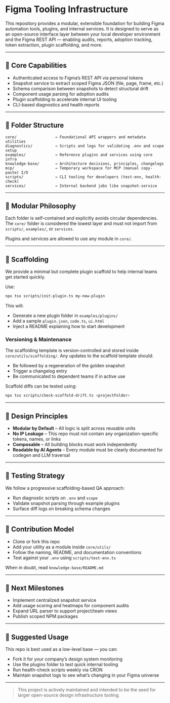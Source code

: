 # Figma Tooling Infrastructure

This repository provides a modular, extensible foundation for building Figma automation tools, plugins, and internal services. It is designed to serve as an open-source interface layer between your local developer environment and the Figma REST API — enabling audits, reports, adoption tracking, token extraction, plugin scaffolding, and more.

---

## 🔧 Core Capabilities

- Authenticated access to Figma’s REST API via personal tokens
- Snapshot service to extract scoped Figma JSON (file, page, frame, etc.)
- Schema comparison between snapshots to detect structural drift
- Component usage parsing for adoption audits
- Plugin scaffolding to accelerate internal UI tooling
- CLI-based diagnostics and health reports

---

## 📁 Folder Structure

```plaintext
core/                 → Foundational API wrappers and metadata utilities
diagnostics/          → Scripts and logs for validating .env and scope setup
examples/             → Reference plugins and services using core infra
knowledge-base/       → Architecture decisions, principles, changelogs
mcp/                  → Temporary workspace for MCP (manual copy-paste) I/O
scripts/              → CLI tooling for developers (test-env, health-check)
services/             → Internal backend jobs like snapshot-service
```

---

## 🧱 Modular Philosophy

Each folder is self-contained and explicitly avoids circular dependencies. The `core/` folder is considered the lowest layer and must not import from `scripts/`, `examples/`, or `services`.

Plugins and services are allowed to use any module in `core/`.

---

## 🚀 Scaffolding

We provide a minimal but complete plugin scaffold to help internal teams get started quickly.

Use:

```bash
npx tsx scripts/init-plugin.ts my-new-plugin
```

This will:

- Generate a new plugin folder in `examples/plugins/`
- Add a sample `plugin.json`, `code.ts`, `ui.html`
- Inject a README explaining how to start development

### Versioning & Maintenance

The scaffolding template is version-controlled and stored inside `core/utils/scaffolding/`. Any updates to the scaffold template should:

- Be followed by a regeneration of the golden snapshot
- Trigger a changelog entry
- Be communicated to dependent teams if in active use

Scaffold diffs can be tested using:

```bash
npx tsx scripts/check-scaffold-drift.ts <projectFolder>
```

---

## 📌 Design Principles

- **Modular by Default** – All logic is split across reusable units
- **No IP Leakage** – This repo must not contain any organization-specific tokens, names, or links
- **Composable** – All building blocks must work independently
- **Readable by AI Agents** – Every module must be clearly documented for codegen and LLM traversal

---

## 🧪 Testing Strategy

We follow a progressive scaffolding-based QA approach:
- Run diagnostic scripts on `.env` and `scope`
- Validate snapshot parsing through example plugins
- Surface diff logs on breaking schema changes

---

## 📎 Contribution Model

- Clone or fork this repo
- Add your utility as a module inside `core/utils/`
- Follow the naming, README, and documentation conventions
- Test against your `.env` using `scripts/test-env.ts`

When in doubt, read `knowledge-base/README.md`

---

## 📆 Next Milestones

- Implement centralized snapshot service
- Add usage scoring and heatmaps for component audits
- Expand URL parser to support project/team views
- Publish scoped NPM packages

---

## 🧠 Suggested Usage

This repo is best used as a low-level base — you can:
- Fork it for your company’s design system monitoring
- Use the plugins folder to test quick internal tooling
- Run health-check scripts weekly via CRON
- Maintain snapshot logs to see what’s changing in your Figma universe

---

> This project is actively maintained and intended to be the seed for larger open-source design infrastructure tooling.

